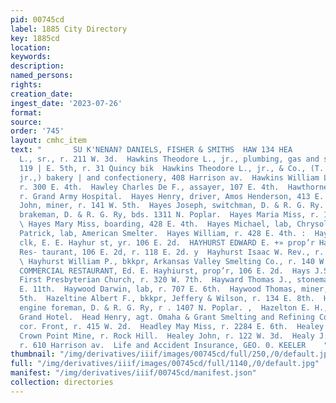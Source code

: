 ```yaml
---
pid: 00745cd
label: 1885 City Directory
key: 1885cd
location: 
keywords: 
description: 
named_persons: 
rights: 
creation_date: 
ingest_date: '2023-07-26'
format: 
source: 
order: '745'
layout: cmhc_item
text: "       SU K'NENAN? DANIELS, FISHER & SMITHS  HAW 134 HEA        Hawkins Theodore
  L., sr., r. 211 W. 3d.  Hawkins Theodore L., jr., plumbing, gas and steam fitting,
  119 | E. 5th, r. 31 Quincy bik  Hawkins Theodore L., jr., & Co., (T. L. Hawkins,
  jr.,) bakery | and confectionery, 408 Harrison av.  Hawkins William L., carpenter,
  r. 300 E. 4th.  Hawley Charles De F., assayer, 107 E. 4th.  Hawthorne Frederick,
  r. Grand Army Hospital.  Hayes Henry, driver, Amos Henderson, 413 E. 5th.  Hayes
  John, miner, r. 141 W. 5th.  Hayes Joseph, switchman, D. & R. G. Ry.  Hayes J. H.,
  brakeman, D. & R. G. Ry, bds. 1311 N. Poplar.  Hayes Maria Miss, r. 123 W. Elim.
  \ Hayes Mary Miss, boarding, 428 E. 4th.  Hayes Michael, lab, Chrysolite Mill.  Hayes
  Patrick, lab, American Smelter.  Hayes William, r. 428 E. 4th. :  Hayhurst Christ,
  clk, E. E. Hayhur st, yr. 106 E. 2d.  HAYHURST EDWARD E. +» prop’r Hayhurst’ s Commercial
  Res- taurant, 106 E. 2d, r. 118 E. 2d. y  Hayhurst Isaac W. Rev., r. 140 W. 6th.
  \ Hayhurst William P., bkkpr, Arkansas Valley Smelting Co., r. 140 W. 6th.  HAYHURST’S
  COMMERCIAL RESTAURANT, Ed. E. Hayhiurst, prop’r, 106 E. 2d.  Hays J.S. Rev., pastor
  First Presbyterian Church, r. 320 W. 7th.  Hayward Thomas J., stonemason, r. 127
  E. 11th.  Haywood Darwin, lab, r. 707 E. 6th.  Haywood Thomas, miner, r. 715 E.
  5th.  Hazeltine Albert F., bkkpr, Jeffery & Wilson, r. 134 E. 8th.  Hazeltine Charles,
  engine foreman, D. & R. G. Ry, r . 1407 N. Poplar. ,  Hazelton E. H., mining, bds.
  Grand Hotel.  Head Henry, agt. Omaha & Grant Smelting and Refining Co., Leiter av.,
  cor. Front, r. 415 W. 2d.  Headley May Miss, r. 2284 E. 6th.  Healey James, foreman,
  Crown Point Mine, r. Rock Hill.  Healey John, r. 122 W. 3d.  Healy J. M., mining,
  r. 610 Harrison av.  Life and Accident Insurance, GEO. 0. KEELER    "
thumbnail: "/img/derivatives/iiif/images/00745cd/full/250,/0/default.jpg"
full: "/img/derivatives/iiif/images/00745cd/full/1140,/0/default.jpg"
manifest: "/img/derivatives/iiif/00745cd/manifest.json"
collection: directories
---
```

